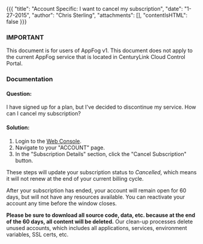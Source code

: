 {{{
  "title": "Account Specific: I want to cancel my subscription",
  "date": "1-27-2015",
  "author": "Chris Sterling",
  "attachments": [],
  "contentIsHTML": false
}}}

### IMPORTANT

This document is for users of AppFog v1. This document does not apply to the current AppFog service that is located in CenturyLink Cloud Control Portal.

### Documentation

<h4>Question:</h4>
<p>I have signed up for a plan, but I've decided to discontinue my service. How can I cancel my subscription?</p>
<h4>Solution:</h4>
<ol>
<li>Login to the <a href="https://console.appfog.com/login">Web Console</a>.</li>
<li>Navigate to your "ACCOUNT" page.</li>
<li>In the "Subscription Details" section, click the "Cancel Subscription" button.</li>
</ol>
<p>These steps will update your subscription status to <em>Cancelled</em>, which means it will not renew at the end of your current billing cycle.</p>
<p>After your subscription has ended, your account will remain open for 60 days, but will not have any resources available. You can reactivate your account any time before the window closes.</p>
<p><strong>Please be sure to download all source code, data, etc. because at the end of the 60 days, all content will be deleted.</strong> Our clean-up processes delete unused accounts, which includes all applications, services, environment variables, SSL certs, etc.</p>
